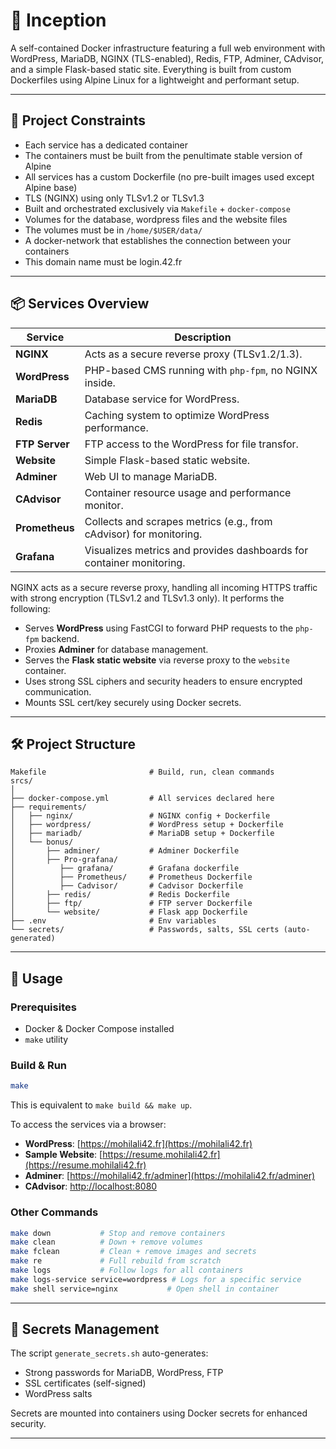 # 🐳 Inception

A self-contained Docker infrastructure featuring a full web environment with WordPress, MariaDB, NGINX (TLS-enabled), Redis, FTP, Adminer, CAdvisor, and a simple Flask-based static site. Everything is built from custom Dockerfiles using Alpine Linux for a lightweight and performant setup.

---

## 📜 Project Constraints

- Each service has a dedicated container
- The containers must be built from the penultimate stable
version of Alpine 
- All services has a custom Dockerfile (no pre-built images used except Alpine base)
- TLS (NGINX) using only TLSv1.2 or TLSv1.3
- Built and orchestrated exclusively via `Makefile` + `docker-compose`
- Volumes for the database, wordpress files and the website files
- The volumes must be in `/home/$USER/data/`
- A docker-network that establishes the connection between your containers
- This domain name must be login.42.fr

---

## 📦 Services Overview

| Service        | Description                                                                 |
|----------------|-----------------------------------------------------------------------------|
| **NGINX**      | Acts as a secure reverse proxy (TLSv1.2/1.3).                               |
| **WordPress**  | PHP-based CMS running with `php-fpm`, no NGINX inside.                      |
| **MariaDB**    | Database service for WordPress.                                             |
| **Redis**      | Caching system to optimize WordPress performance.                           |
| **FTP Server** | FTP access to the WordPress for file transfor.                              |
| **Website**    | Simple Flask-based static website.                                          |
| **Adminer**    | Web UI to manage MariaDB.                                                   |
| **CAdvisor**   | Container resource usage and performance monitor.                           |
| **Prometheus** | Collects and scrapes metrics (e.g., from cAdvisor) for monitoring.          |
| **Grafana**    | Visualizes metrics and provides dashboards for container monitoring.        |


NGINX acts as a secure reverse proxy, handling all incoming HTTPS traffic with strong encryption (TLSv1.2 and TLSv1.3 only). It performs the following:

- Serves **WordPress** using FastCGI to forward PHP requests to the `php-fpm` backend.
- Proxies **Adminer** for database management.
- Serves the **Flask static website** via reverse proxy to the `website` container.
- Uses strong SSL ciphers and security headers to ensure encrypted communication.
- Mounts SSL cert/key securely using Docker secrets.

---

## 🛠️ Project Structure

```
Makefile                       # Build, run, clean commands
srcs/
│
├── docker-compose.yml         # All services declared here
├── requirements/
│   ├── nginx/                 # NGINX config + Dockerfile
│   ├── wordpress/             # WordPress setup + Dockerfile
│   ├── mariadb/               # MariaDB setup + Dockerfile
│   └── bonus/
│       ├── adminer/           # Adminer Dockerfile
│       ├── Pro-grafana/
│          ├── grafana/        # Grafana dockerfile
│          ├── Prometheus/     # Prometheus Dockerfile
│          ├── Cadvisor/       # Cadvisor Dockerfile
│       ├── redis/             # Redis Dockerfile
│       ├── ftp/               # FTP server Dockerfile
│       └── website/           # Flask app Dockerfile
├── .env                       # Env variables 
└── secrets/                   # Passwords, salts, SSL certs (auto-generated)
```

---

## 🧪 Usage

### Prerequisites

- Docker & Docker Compose installed
- `make` utility

### Build & Run

```bash
make
```

This is equivalent to `make build && make up`.

To access the services via a browser:
- **WordPress**: [https://mohilali42.fr](https://mohilali42.fr)  
- **Sample Website**: [https://resume.mohilali42.fr](https://resume.mohilali42.fr)  
- **Adminer**: [https://mohilali42.fr/adminer](https://mohilali42.fr/adminer)  
- **CAdvisor**: [http://localhost:8080](http://localhost:8080)  


### Other Commands

```bash
make down           # Stop and remove containers
make clean          # Down + remove volumes
make fclean         # Clean + remove images and secrets
make re             # Full rebuild from scratch
make logs           # Follow logs for all containers
make logs-service service=wordpress # Logs for a specific service
make shell service=nginx           # Open shell in container
```

---

## 🔐 Secrets Management

The script `generate_secrets.sh` auto-generates:

- Strong passwords for MariaDB, WordPress, FTP
- SSL certificates (self-signed)
- WordPress salts

Secrets are mounted into containers using Docker secrets for enhanced security.

---
